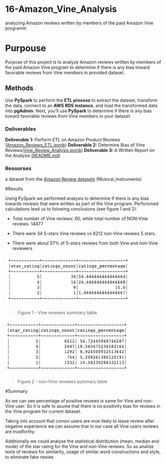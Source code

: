 # 16-Amazon_Vine_Analysis
analyzing Amazon reviews written by members of the paid Amazon Vine programm

# Purpouse

Purpose of this project is to analyze Amazon reviews written by members of the paid Amazon Vine program to determine if there is any bias toward favorable reviews from Vine members in provided dataset.

## Methods 

Use **PySpark** to perform the **ETL process** to extract the dataset, transform the data, connect to an **AWS RDS instance**, and load the transformed data into **pgAdmin**. Next, you’ll use **PySpark** to determine if there is any bias toward favorable reviews from Vine members in your dataset. 

### Deliverables
__Deliverable 1:__ Perform ETL on Amazon Product Reviews ([Amazon_Reviews_ETL.ipynb](https://github.com/xenia-e/16-Amazon_Vine_Analysis/blob/main/Amazon_Reviews_ETL.ipynb))
__Deliverable 2:__ Determine Bias of Vine Reviews([Vine_Review_Analysis.ipynb](https://github.com/xenia-e/16-Amazon_Vine_Analysis/blob/main/Vine_Review_Analysis.ipynb))
__Deliverable 3:__ A Written Report on the Analysis [(README.md)](https://github.com/xenia-e/16-Amazon_Vine_Analysis/blob/main/README.md)

### Resourses
a dataset from the [Amazon Review datasets](https://s3.amazonaws.com/amazon-reviews-pds/tsv/index.txt) (Musical_Instruments)



#Results

Using  PySpark we performed analysis to determine if there is any bias towards reviews that were written as part of the Vine program. Perforomed calculations lead us to folowing conclusions (see figure 1 and 2):

- Total number of Vine reviews: 60, while total number of NON-Vine reviews: 14477

- There were 34  5-stars Vine reviews  vs 8212 non-Vine reviews  5 stars.

- There were about 57% of 5-stars reviews from both Vine and non-Vine reviewers

![Vine revewes summary table](https://github.com/xenia-e/16-Amazon_Vine_Analysis/blob/main/analysis/vine_summary.png)

>Figure 1 - Vine revewes summary table

![non-Vine revewes summary table](https://github.com/xenia-e/16-Amazon_Vine_Analysis/blob/main/analysis/non_vine_summary.png)

>Figure 2 - non-Vine revewes summary table


#Summary

As we can see percentage of positive reviews is same for Vine and non-Vine user. So it is safe to asume that there is no positivity bias for reviews in the Vine program for current dataset. 

Taking into account that comon users are moe likely to leave review after negative experience we can assume that in our case all Vine users reviews are trustforthy.

Additionally we could analyse the statistical distribution (mean, median and mode) of the star rating for the Vine and non-Vine reviews. So as analize texts of reviews for similarity, usage of similar word constructions and style, to eliminate fake rewies
